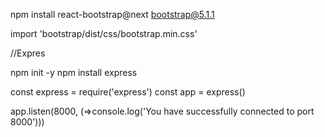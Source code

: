 npm install react-bootstrap@next bootstrap@5.1.1

import 'bootstrap/dist/css/bootstrap.min.css'

//Expres

npm init -y
npm install express

const express = require('express')
const app = express()


app.listen(8000, (=>console.log('You have successfully connected to port 8000')))